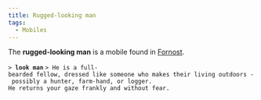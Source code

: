 ```yaml
---
title: Rugged-looking man
tags:
  - Mobiles
---
```

The **rugged-looking man** is a mobile found in
[Fornost](Fornost "wikilink").

`> `**`look man`**
`> He is a full-bearded fellow, dressed like someone who makes their living outdoors - possibly a hunter, farm-hand, or logger. `
`He returns your gaze frankly and without fear.`
